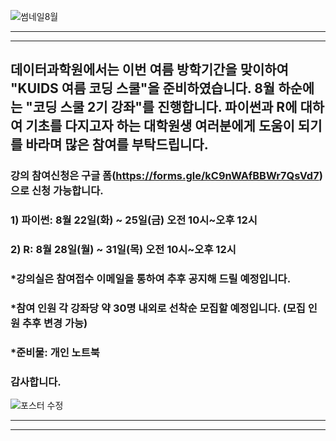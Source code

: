 

![썸네일8월](https://github.com/kuids/kuids.github.io/assets/91585914/fdbc57bf-e2ad-4201-8a31-b599c810f80f)

*******************************************************************************

*******************************************************************************

## 데이터과학원에서는 이번 여름 방학기간을 맞이하여 "KUIDS 여름 코딩 스쿨"을 준비하였습니다. 8월 하순에는 "코딩 스쿨 2기 강좌"를 진행합니다. 파이썬과 R에 대하여 기초를 다지고자 하는 대학원생 여러분에게 도움이 되기를 바라며 많은 참여를 부탁드립니다.

### 강의 참여신청은 구글 폼(https://forms.gle/kC9nWAfBBWr7QsVd7)으로 신청 가능합니다.

### 1) 파이썬: 8월 22일(화) ~ 25일(금)  오전 10시~오후 12시
### 2) R: 8월 28일(월) ~ 31일(목)  오전 10시~오후 12시

### *강의실은 참여접수 이메일을 통하여 추후 공지해 드릴 예정입니다.

### *참여 인원 각 강좌당 약 30명 내외로 선착순 모집할 예정입니다. (모집 인원 추후 변경 가능) 

### *준비물: 개인 노트북

### 감사합니다. 


![포스터 수정](https://github.com/kuids/kuids.github.io/assets/91585914/56014192-3775-4f0e-acd1-2bf16bf8bb0f)

*******************************************************************************

*******************************************************************************


